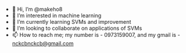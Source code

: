 - 👋 Hi, I’m @makeho8
- 👀 I’m interested in machine learning
- 🌱 I’m currently learning SVMs and improvement
- 💞️ I’m looking to collaborate on applications of SVMs
- 📫 How to reach me; my number is - 0973159007, and my gmail is - nckcbnckcb@gmail.com

<!---
makeho8/makeho8 is a ✨ special ✨ repository because its `README.md` (this file) appears on your GitHub profile.
You can click the Preview link to take a look at your changes.
--->
